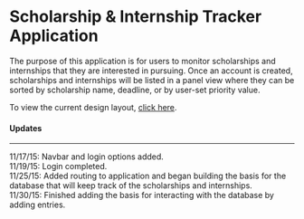 <h1>Scholarship & Internship Tracker Application</h1>

The purpose of this application is for users to monitor scholarships and internships that they are interested in 
pursuing. Once an account is created, scholarships and internships will be listed in a panel view where they can be 
sorted by scholarship name, deadline, or by user-set priority value.

To view the current design layout, <a href="https://app.moqups.com/kbello121@gmail.com/LREWfrWhpL/view">click here</a>.

<h4>Updates</h4>
<hr>
11/17/15: Navbar and login options added.<br>
11/19/15: Login completed.<br>
11/25/15: Added routing to application and began building the basis for the database that will keep track of the 
scholarships and internships.<br>
11/30/15: Finished adding the basis for interacting with the database by adding entries.
